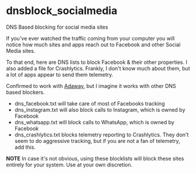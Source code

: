 # dnsblock_socialmedia
DNS Based blocking for social media sites

If you've ever watched the traffic coming from your computer you will notice how much sites and apps reach out to Facebook and other Social Media sites.

To that end, here are DNS lists to block Facebook & their other properties.  I also added a file for Crashlytics.  Frankly, I don't know much about them, but a lot of apps appear to send them telemetry.

Confirmed to work with [Adaway](https://adaway.org/), but I imagine it works with other DNS based blockers.

* dns_facebook.txt will take care of most of Facebooks tracking
* dns_instagram.txt will also block calls to Instagram, which is owned by Facebook
* dns_whatsapp.txt will block calls to WhatsApp, which is owned by Facebook
* dns_crashlytics.txt blocks telemetry reporting to Crashlytics.  They don't seem to do aggressive tracking, but if you are not a fan of telemetry, add this.

**NOTE**  In case it's not obvious, using these blocklists will block these sites entirely for your system.  Use at your own discretion.  
